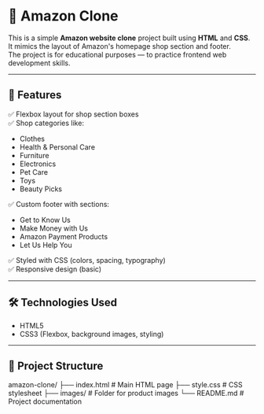 # 🛒 Amazon Clone

This is a simple **Amazon website clone** project built using **HTML** and **CSS**.  
It mimics the layout of Amazon's homepage shop section and footer.  
The project is for educational purposes — to practice frontend web development skills.

---

## 📌 Features

✅ Flexbox layout for shop section boxes  
✅ Shop categories like:
- Clothes
- Health & Personal Care
- Furniture
- Electronics
- Pet Care
- Toys
- Beauty Picks

✅ Custom footer with sections:
- Get to Know Us
- Make Money with Us
- Amazon Payment Products
- Let Us Help You  

✅ Styled with CSS (colors, spacing, typography)  
✅ Responsive design (basic)

---

## 🛠️ Technologies Used

- HTML5
- CSS3 (Flexbox, background images, styling)

---

## 📂 Project Structure

amazon-clone/
├── index.html # Main HTML page
├── style.css # CSS stylesheet
├── images/ # Folder for product images
└── README.md # Project documentation
